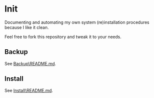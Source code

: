 # Init

Documenting and automating my own system (re)installation procedures because I like it clean.

Feel free to fork this repository and tweak it to your needs.

## Backup

See [Backup\README.md](https://github.com/Pauwlo/Init/blob/main/Backup/README.md).

## Install

See [Install\README.md](https://github.com/Pauwlo/Init/blob/main/Install/README.md).
